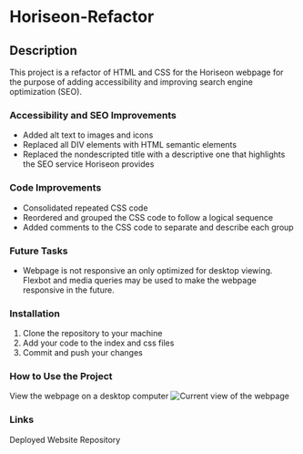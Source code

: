 # Horiseon-Refactor

## Description

This project is a refactor of HTML and CSS for the Horiseon webpage for the purpose of adding accessibility and improving search engine optimization (SEO).

### Accessibility and SEO Improvements

- Added alt text to images and icons
- Replaced all DIV elements with HTML semantic elements
- Replaced the nondescripted title with a descriptive one that highlights the SEO service Horiseon provides

### Code Improvements

- Consolidated repeated CSS code
- Reordered and grouped the CSS code to follow a logical sequence
- Added comments to the CSS code to separate and describe each group

### Future Tasks

- Webpage is not responsive an only optimized for desktop viewing. Flexbot and media queries may be used to make the webpage responsive in the future.

### Installation

1. Clone the repository to your machine
2. Add your code to the index and css files
3. Commit and push your changes

### How to Use the Project

View the webpage on a desktop computer
![Current view of the webpage](/horiseon-refactor/assets/images/horiseon-screenshot.png)

### Links

Deployed Website
Repository